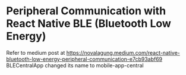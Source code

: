 # Peripheral Communication with React Native BLE (Bluetooth Low Energy)

Refer to medium post at https://novalagung.medium.com/react-native-bluetooth-low-energy-peripheral-communication-e7cb93abf69
BLECentralApp changed its name to mobile-app-central
